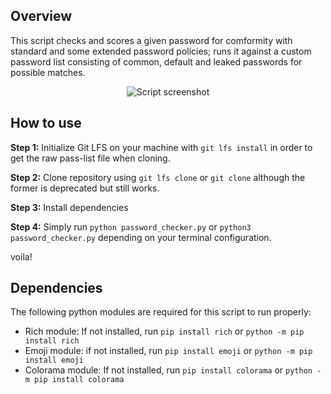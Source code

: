 ## Overview
This script checks and scores a given password for comformity with standard and some extended password policies; runs it against a custom password list consisting of common, default and leaked passwords for possible matches.

<p align="center">
  <img src="https://github.com/sixth-sensei/password-complexity-checker/assets/31647166/d4e3854b-7640-42c5-8d04-4bec3d7e2879" width="auto" title="Script screenshot">
</p>

## How to use
**Step 1:** Initialize Git LFS on your machine with `git lfs install` in order to get the raw pass-list file when cloning.

**Step 2:** Clone repository using `git lfs clone` or `git clone` although the former is deprecated but still works.

**Step 3:** Install dependencies

**Step 4:** Simply run `python password_checker.py` or `python3 password_checker.py` depending on your terminal configuration.

voila!


## Dependencies
The following python modules are required for this script to run properly:

* Rich module: If not installed, run `pip install rich` or `python -m pip install rich`
* Emoji module: if not installed, run `pip install emoji` or `python -m pip install emoji`
* Colorama module: If not installed, run `pip install colorama` or `python -m pip install colorama`